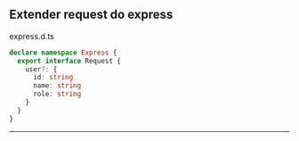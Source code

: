 ## Extender request do express 

express.d.ts

````ts
declare namespace Express {
  export interface Request {
    user?: {
      id: string
      name: string
      role: string
    }
  }
}
````

----